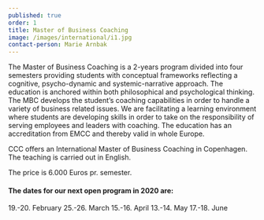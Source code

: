 ```yaml
---
published: true
order: 1
title: Master of Business Coaching
image: /images/international/i1.jpg
contact-person: Marie Arnbak
---
```


The Master of Business Coaching is a 2-years program divided into four semesters providing students with conceptual frameworks reflecting a cognitive, psycho-dynamic and systemic-narrative approach. The education is anchored within both philosophical and psychological thinking. The MBC develops the student’s coaching capabilities in order to handle a variety of business related issues. We are facilitating a learning environment where students are developing skills in order to take on the responsibility of serving employees and leaders with coaching. The education has an accreditation from EMCC and thereby valid in whole Europe.

CCC offers an International Master of Business Coaching in Copenhagen. The teaching is carried out in English.

The price is 6.000 Euros pr. semester.

#### The dates for our next open program in 2020 are: 

19.-20. February
25.-26. March
15.-16. April
13.-14. May
17.-18. June
